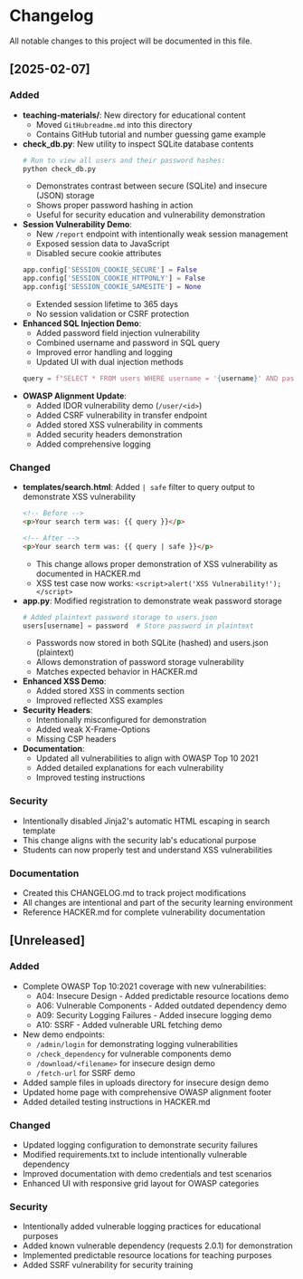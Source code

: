 # Changelog

All notable changes to this project will be documented in this file.

## [2025-02-07]

### Added
- **teaching-materials/**: New directory for educational content
  - Moved `GitHubreadme.md` into this directory
  - Contains GitHub tutorial and number guessing game example
- **check_db.py**: New utility to inspect SQLite database contents
  ```python
  # Run to view all users and their password hashes:
  python check_db.py
  ```
  - Demonstrates contrast between secure (SQLite) and insecure (JSON) storage
  - Shows proper password hashing in action
  - Useful for security education and vulnerability demonstration
- **Session Vulnerability Demo**:
  - New `/report` endpoint with intentionally weak session management
  - Exposed session data to JavaScript
  - Disabled secure cookie attributes
  ```python
  app.config['SESSION_COOKIE_SECURE'] = False
  app.config['SESSION_COOKIE_HTTPONLY'] = False
  app.config['SESSION_COOKIE_SAMESITE'] = None
  ```
  - Extended session lifetime to 365 days
  - No session validation or CSRF protection
- **Enhanced SQL Injection Demo**:
  - Added password field injection vulnerability
  - Combined username and password in SQL query
  - Improved error handling and logging
  - Updated UI with dual injection methods
  ```python
  query = f"SELECT * FROM users WHERE username = '{username}' AND password = '{password}'"
  ```
- **OWASP Alignment Update**:
  - Added IDOR vulnerability demo (`/user/<id>`)
  - Added CSRF vulnerability in transfer endpoint
  - Added stored XSS vulnerability in comments
  - Added security headers demonstration
  - Added comprehensive logging

### Changed
- **templates/search.html**: Added `| safe` filter to query output to demonstrate XSS vulnerability
  ```html
  <!-- Before -->
  <p>Your search term was: {{ query }}</p>
  
  <!-- After -->
  <p>Your search term was: {{ query | safe }}</p>
  ```
  - This change allows proper demonstration of XSS vulnerability as documented in HACKER.md
  - XSS test case now works: `<script>alert('XSS Vulnerability!');</script>`
- **app.py**: Modified registration to demonstrate weak password storage
  ```python
  # Added plaintext password storage to users.json
  users[username] = password  # Store password in plaintext
  ```
  - Passwords now stored in both SQLite (hashed) and users.json (plaintext)
  - Allows demonstration of password storage vulnerability
  - Matches expected behavior in HACKER.md
- **Enhanced XSS Demo**:
  - Added stored XSS in comments section
  - Improved reflected XSS examples
- **Security Headers**:
  - Intentionally misconfigured for demonstration
  - Added weak X-Frame-Options
  - Missing CSP headers
- **Documentation**:
  - Updated all vulnerabilities to align with OWASP Top 10 2021
  - Added detailed explanations for each vulnerability
  - Improved testing instructions

### Security
- Intentionally disabled Jinja2's automatic HTML escaping in search template
- This change aligns with the security lab's educational purpose
- Students can now properly test and understand XSS vulnerabilities

### Documentation
- Created this CHANGELOG.md to track project modifications
- All changes are intentional and part of the security learning environment
- Reference HACKER.md for complete vulnerability documentation

## [Unreleased]

### Added
- Complete OWASP Top 10:2021 coverage with new vulnerabilities:
  - A04: Insecure Design - Added predictable resource locations demo
  - A06: Vulnerable Components - Added outdated dependency demo
  - A09: Security Logging Failures - Added insecure logging demo
  - A10: SSRF - Added vulnerable URL fetching demo
- New demo endpoints:
  - `/admin/login` for demonstrating logging vulnerabilities
  - `/check_dependency` for vulnerable components demo
  - `/download/<filename>` for insecure design demo
  - `/fetch-url` for SSRF demo
- Added sample files in uploads directory for insecure design demo
- Updated home page with comprehensive OWASP alignment footer
- Added detailed testing instructions in HACKER.md

### Changed
- Updated logging configuration to demonstrate security failures
- Modified requirements.txt to include intentionally vulnerable dependency
- Improved documentation with demo credentials and test scenarios
- Enhanced UI with responsive grid layout for OWASP categories

### Security
- Intentionally added vulnerable logging practices for educational purposes
- Added known vulnerable dependency (requests 2.0.1) for demonstration
- Implemented predictable resource locations for teaching purposes
- Added SSRF vulnerability for security training

